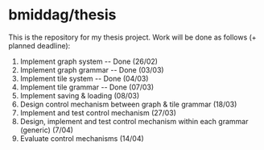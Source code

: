 # bmiddag/thesis
This is the repository for my thesis project. Work will be done as follows (+ planned deadline):

1. Implement graph system -- Done (26/02)
2. Implement graph grammar -- Done (03/03)
3. Implement tile system -- Done (04/03)
4. Implement tile grammar -- Done (07/03)
5. Implement saving & loading (08/03)
6. Design control mechanism between graph & tile grammar (18/03)
7. Implement and test control mechanism (27/03)
8. Design, implement and test control mechanism within each grammar (generic) (7/04)
9. Evaluate control mechanisms (14/04)